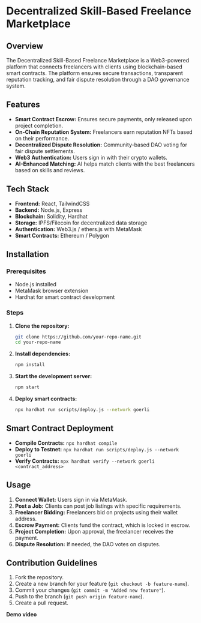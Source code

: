 # Decentralized Skill-Based Freelance Marketplace

## Overview

The Decentralized Skill-Based Freelance Marketplace is a Web3-powered platform that connects freelancers with clients using blockchain-based smart contracts. The platform ensures secure transactions, transparent reputation tracking, and fair dispute resolution through a DAO governance system.

## Features

- **Smart Contract Escrow:** Ensures secure payments, only released upon project completion.
- **On-Chain Reputation System:** Freelancers earn reputation NFTs based on their performance.
- **Decentralized Dispute Resolution:** Community-based DAO voting for fair dispute settlements.
- **Web3 Authentication:** Users sign in with their crypto wallets.
- **AI-Enhanced Matching:** AI helps match clients with the best freelancers based on skills and reviews.

## Tech Stack

- **Frontend:** React, TailwindCSS
- **Backend:** Node.js, Express
- **Blockchain:** Solidity, Hardhat
- **Storage:** IPFS/Filecoin for decentralized data storage
- **Authentication:** Web3.js / ethers.js with MetaMask
- **Smart Contracts:** Ethereum / Polygon

## Installation

### Prerequisites

- Node.js installed
- MetaMask browser extension
- Hardhat for smart contract development

### Steps

1. **Clone the repository:**
   ```bash
   git clone https://github.com/your-repo-name.git
   cd your-repo-name
   ```
2. **Install dependencies:**
   ```bash
   npm install
   ```
3. **Start the development server:**
   ```bash
   npm start
   ```
4. **Deploy smart contracts:**
   ```bash
   npx hardhat run scripts/deploy.js --network goerli
   ```

## Smart Contract Deployment

- **Compile Contracts:** `npx hardhat compile`
- **Deploy to Testnet:** `npx hardhat run scripts/deploy.js --network goerli`
- **Verify Contracts:** `npx hardhat verify --network goerli <contract_address>`

## Usage

1. **Connect Wallet:** Users sign in via MetaMask.
2. **Post a Job:** Clients can post job listings with specific requirements.
3. **Freelancer Bidding:** Freelancers bid on projects using their wallet address.
4. **Escrow Payment:** Clients fund the contract, which is locked in escrow.
5. **Project Completion:** Upon approval, the freelancer receives the payment.
6. **Dispute Resolution:** If needed, the DAO votes on disputes.

## Contribution Guidelines

1. Fork the repository.
2. Create a new branch for your feature (`git checkout -b feature-name`).
3. Commit your changes (`git commit -m "Added new feature"`).
4. Push to the branch (`git push origin feature-name`).
5. Create a pull request.

**Demo video**



